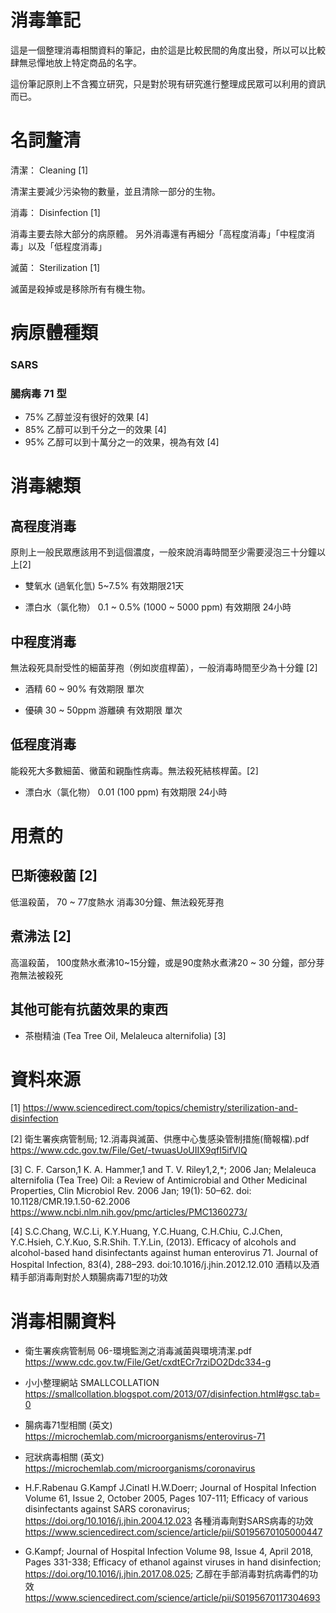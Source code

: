 # 消毒筆記
這是一個整理消毒相關資料的筆記，由於這是比較民間的角度出發，所以可以比較肆無忌憚地放上特定商品的名字。

這份筆記原則上不含獨立研究，只是對於現有研究進行整理成民眾可以利用的資訊而已。



# 名詞釐清

清潔： Cleaning [1]

清潔主要減少污染物的數量，並且清除一部分的生物。

消毒： Disinfection [1]

消毒主要去除大部分的病原體。
另外消毒還有再細分「高程度消毒」「中程度消毒」以及「低程度消毒」

滅菌： Sterilization [1]

滅菌是殺掉或是移除所有有機生物。


# 病原體種類


### SARS


### 腸病毒 71 型

* 75% 乙醇並沒有很好的效果 [4]
* 85% 乙醇可以到千分之一的效果 [4]
* 95% 乙醇可以到十萬分之一的效果，視為有效 [4]


# 消毒總類

## 高程度消毒

原則上一般民眾應該用不到這個濃度，一般來說消毒時間至少需要浸泡三十分鐘以上[2]

* 雙氧水 (過氧化氫) 5~7.5% 有效期限21天

* 漂白水（氯化物） 0.1 ~ 0.5% (1000 ~ 5000 ppm) 有效期限 24小時 

## 中程度消毒

無法殺死具耐受性的細菌芽孢（例如炭疽桿菌），一般消毒時間至少為十分鐘 [2]

* 酒精 60 ~ 90% 有效期限 單次

* 優碘 30 ~ 50ppm 游離碘 有效期限 單次

## 低程度消毒

能殺死大多數細菌、黴菌和親酯性病毒。無法殺死結核桿菌。[2]

* 漂白水（氯化物） 0.01 (100 ppm) 有效期限 24小時 

# 用煮的

## 巴斯德殺菌 [2]
低溫殺菌， 70 ~ 77度熱水 消毒30分鐘、無法殺死芽孢

## 煮沸法 [2]
高溫殺菌， 100度熱水煮沸10~15分鐘，或是90度熱水煮沸20 ~ 30 分鐘，部分芽孢無法被殺死

## 其他可能有抗菌效果的東西

* 茶樹精油 (Tea Tree Oil, Melaleuca alternifolia) [3]

# 資料來源

[1]  https://www.sciencedirect.com/topics/chemistry/sterilization-and-disinfection

[2] 衛生署疾病管制局; 12.消毒與滅菌、供應中心隻感染管制措施(簡報檔).pdf https://www.cdc.gov.tw/File/Get/-twuasUoUIIX9qfI5ifVlQ

[3] C. F. Carson,1 K. A. Hammer,1 and T. V. Riley1,2,*; 2006 Jan; Melaleuca alternifolia (Tea Tree) Oil: a Review of Antimicrobial and Other Medicinal Properties, Clin Microbiol Rev. 2006 Jan; 19(1): 50–62.
doi: 10.1128/CMR.19.1.50-62.2006  https://www.ncbi.nlm.nih.gov/pmc/articles/PMC1360273/


[4] S.C.Chang, W.C.Li, K.Y.Huang, Y.C.Huang, C.H.Chiu, C.J.Chen, Y.C.Hsieh, C.Y.Kuo, S.R.Shih. T.Y.Lin, (2013). Efficacy of alcohols and alcohol-based hand disinfectants against human enterovirus 71. Journal of Hospital Infection, 83(4), 288–293.  doi:10.1016/j.jhin.2012.12.010 酒精以及酒精手部消毒劑對於人類腸病毒71型的功效 

# 消毒相關資料

* 衛生署疾病管制局 06-環境監測之消毒滅菌與環境清潔.pdf https://www.cdc.gov.tw/File/Get/cxdtECr7rziDO2Ddc334-g

* 小小整理網站 SMALLCOLLATION https://smallcollation.blogspot.com/2013/07/disinfection.html#gsc.tab=0

* 腸病毒71型相關 (英文) https://microchemlab.com/microorganisms/enterovirus-71

* 冠狀病毒相關 (英文) https://microchemlab.com/microorganisms/coronavirus

* H.F.Rabenau G.Kampf J.Cinatl H.W.Doerr; Journal of Hospital Infection Volume 61, Issue 2, October 2005, Pages 107-111; Efficacy of various disinfectants against SARS coronavirus; https://doi.org/10.1016/j.jhin.2004.12.023  各種消毒劑對SARS病毒的功效 https://www.sciencedirect.com/science/article/pii/S0195670105000447

* G.Kampf; Journal of Hospital Infection Volume 98, Issue 4, April 2018, Pages 331-338; Efficacy of ethanol against viruses in hand disinfection; https://doi.org/10.1016/j.jhin.2017.08.025; 乙醇在手部消毒對抗病毒們的功效 https://www.sciencedirect.com/science/article/pii/S0195670117304693

